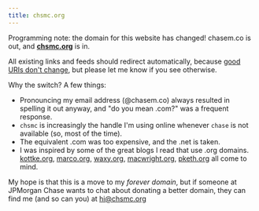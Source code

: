 ```yaml
---
title: chsmc.org
---
```


Programming note: the domain for this website has changed! chasem.co is out, and **[chsmc.org](/)** is in. 

All existing links and feeds should redirect automatically, because [good URIs don't change](https://www.w3.org/Provider/Style/URI), but please let me know if you see otherwise. 

Why the switch? A few things:

- Pronouncing my email address (@chasem.co) always resulted in spelling it out anyway, and "do you mean .com?" was a frequent response.
- `chsmc` is increasingly the handle I'm using online whenever `chase` is not available (so, most of the time).
- The equivalent .com was too expensive, and the .net is taken.
- I was inspired by some of the great blogs I read that use .org domains. [kottke.org](https://kottke.org), [marco.org](https://marco.org), [waxy.org](https://waxy.org), [macwright.org](https://macwright.org), [pketh.org](https://pketh.org) all come to mind.

My hope is that this is a move to my *forever domain*, but if someone at JPMorgan Chase wants to chat about donating a better domain, they can find me (and so can you) at [hi@chsmc.org](mailto:hi@chsmc.org)